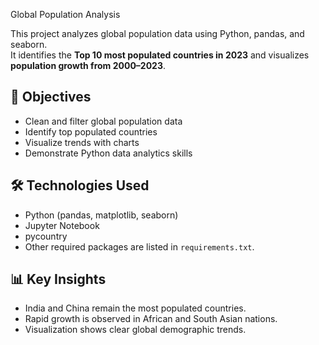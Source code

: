  Global Population Analysis 

This project analyzes global population data using Python, pandas, and seaborn.  
It identifies the **Top 10 most populated countries in 2023** and visualizes **population growth from 2000–2023**.

## 🧠 Objectives
- Clean and filter global population data
- Identify top populated countries
- Visualize trends with charts
- Demonstrate Python data analytics skills

## 🛠️ Technologies Used
- Python (pandas, matplotlib, seaborn)
- Jupyter Notebook
- pycountry
- Other required packages are listed in `requirements.txt`.

## 📊 Key Insights
- India and China remain the most populated countries.
- Rapid growth is observed in African and South Asian nations.
- Visualization shows clear global demographic trends.


